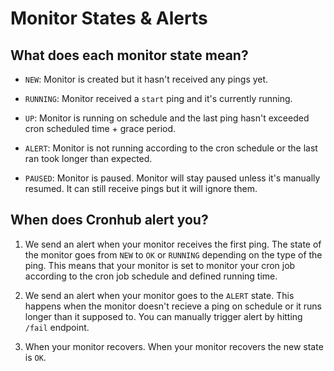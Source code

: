 # Monitor States & Alerts

## What does each monitor state mean?

- `NEW`: Monitor is created but it hasn't received any pings yet.

- `RUNNING`: Monitor received a `start` ping and it's currently running.

- `UP`: Monitor is running on schedule and the last ping hasn't exceeded cron scheduled time + grace period.

- `ALERT`: Monitor is not running according to the cron schedule or the last ran took longer than expected.

- `PAUSED`: Monitor is paused. Monitor will stay paused unless it's manually resumed. It can still receive pings but it will ignore them.

## When does Cronhub alert you?

1. We send an alert when your monitor receives the first ping. The state of the monitor goes from `NEW` to `OK` or `RUNNING` depending on the type of the ping.  This means that your monitor is set to monitor your cron job according to the cron job schedule and defined running time.

2. We send an alert when your monitor goes to the `ALERT` state. This happens when the monitor doesn't recieve a ping on schedule or it runs longer than it supposed to. You can manually trigger alert by hitting `/fail` endpoint.

3. When your monitor recovers. When your monitor recovers the new state is `OK`.
